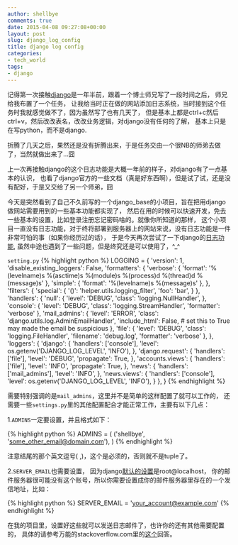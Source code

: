 ```yaml
---
author: shellbye
comments: true
date: 2015-04-08 09:27:08+00:00
layout: post
slug: django_log_config
title: django log config
categories:
- tech_world
tags:
- django
---
```


记得第一次接触[django](https://www.djangoproject.com/)是一年半前，跟着一个博士师兄写了一段时间之后，
师兄给我布置了一个任务，
让我给当时正在做的网站添加日志系统，当时接到这个任务时我就感觉做不了，因为虽然写了也有几天了，
但是基本上都是ctrl+c然后ctrl+v，然后改改表名，改改业务逻辑，对django没有任何的了解，
基本上只是在写python，而不是django.

折腾了几天之后，果然还是没有折腾出来，于是任务交由一个很NB的师弟去做了，当然就做出来了...囧

上一次再接触django的这个日志功能是大概一年前的样子，对django有了一点基本的认识，
也看了django官方的一些文档（真是好东西啊），但是试了试，还是没有配好，于是又交给了另一个师弟，囧

今天是突然看到了自己不久前写的一个django_base的小项目，旨在把用django做网站需要用到的一些基本功能都实现了，
然后在用的时候可以快速开发，免去一些基本的设置，比如登录注册忘记密码啥的。就像你所知道的那样，
这个小项目一直没有日志功能，对于终将部署到服务器上的网站来说，没有日志功能是一件非常可怕的事（如果你经历过的话），
于是今天再次尝试了一下django的[日志功能](https://docs.djangoproject.com/en/1.7/topics/logging/), 
虽然中途也遇到了一些问题，但是终究还是可以使用了，^_^

```setting.py```
{% highlight python %}
LOGGING = {
    'version': 1,
    'disable_existing_loggers': False,
    'formatters': {
        'verbose': {
            'format': '%(levelname)s %(asctime)s %(module)s %(process)d %(thread)d %(message)s'
        },
        'simple': {
            'format': '%(levelname)s %(message)s'
        },
    },
    'filters': {
        'special': {
            '()': 'helper.utils.logging_filter',
            'foo': 'bar',
        }
    },
    'handlers': {
        'null': {
            'level': 'DEBUG',
            'class': 'logging.NullHandler',
        },
        'console': {
            'level': 'DEBUG',
            'class': 'logging.StreamHandler',
            'formatter': 'verbose'
        },
        'mail_admins': {
            'level': 'ERROR',
            'class': 'django.utils.log.AdminEmailHandler',
            'include_html': False, # set this to True may made the email be suspicious
        },
        'file': {
            'level': 'DEBUG',
            'class': 'logging.FileHandler',
            'filename': 'debug.log',
            'formatter': 'verbose'
        },
    },
    'loggers': {
        'django': {
            'handlers': ['console'],
            'level': os.getenv('DJANGO_LOG_LEVEL', 'INFO'),
        },
        'django.request': {
            'handlers': ['file'],
            'level': 'DEBUG',
            'propagate': True,
        },
        'accounts.views': {
            'handlers': ['file'],
            'level': 'INFO',
            'propagate': True,
        },
        'news': {
            'handlers': ['mail_admins'],
            'level': 'INFO',
        },
        'news.views': {
            'handlers': ['console'],
            'level': os.getenv('DJANGO_LOG_LEVEL', 'INFO'),
        }
    },
}
{% endhighlight %}

需要特别强调的是```mail_admins```，这里并不是简单的这样配置了就可以工作的，
还需要一些```settings.py```里的其他配置配合才能正常工作，主要有以下几点：

1.```ADMINS```一定要设置，并且格式如下：

{% highlight python %}
ADMINS = (
    ('shellbye', 'some_other_email@domain.com'),
)
{% endhighlight %}
    
注意结尾的那个英文逗号( ,)，这个是必须的，否则就不是tuple了。

2.```SERVER_EMAIL```也需要设置，
因为django[默认的设置](https://docs.djangoproject.com/en/1.7/ref/settings/#server-email)是root@localhost，
你的邮件服务器很可能没有这个账号，所以你需要设置成你的邮件服务器里存在的一个发信地址，比如：

{% highlight python %}
SERVER_EMAIL = 'your_account@example.com'
{% endhighlight %}

在我的项目里，设置好这些就可以发送日志邮件了，也许你的还有其他需要配置的，
具体的请参考万能的stackoverflow.com里的[这个](http://stackoverflow.com/questions/1414130/django-not-sending-emails-to-admins)回答。